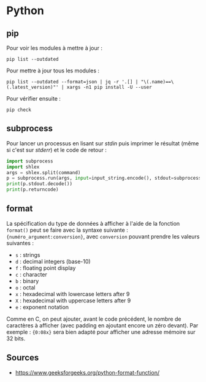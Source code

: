 # Python

## pip

Pour voir les modules à mettre à jour :
```
pip list --outdated
```

Pour mettre à jour tous les modules :
```
pip list --outdated --format=json | jq -r '.[] | "\(.name)==\(.latest_version)"' | xargs -n1 pip install -U --user
```

Pour vérifier ensuite :
```
pip check
```

## subprocess

Pour lancer un processus en lisant sur *stdin* puis imprimer le résultat (même
si c'est sur *stderr*) et le code de retour :
```python
import subprocess
import shlex
args = shlex.split(command)
p = subprocess.run(args, input=input_string.encode(), stdout=subprocess.PIPE, stderr=subprocess.STDOUT)
print(p.stdout.decode())
print(p.returncode)
```

## format

La spécification du type de données à afficher à l'aide de la fonction
`format()` peut se faire avec la syntaxe suivante :
`{numéro_argument:conversion}`, avec `conversion` pouvant prendre les valeurs
suivantes :

- `s` : strings
- `d` : decimal integers (base-10)
- `f` : floating point display
- `c` : character
- `b` : binary
- `o` : octal
- `x` : hexadecimal with lowercase letters after 9
- `X` : hexadecimal with uppercase letters after 9
- `e` : exponent notation

Comme en C, on peut ajouter, avant le code précédent, le nombre de caractères
à afficher (avec padding en ajoutant encore un zéro devant).
Par exemple : `{0:08x}` sera bien adapté pour afficher une adresse mémoire sur
32 bits.

## Sources

- <https://www.geeksforgeeks.org/python-format-function/>
